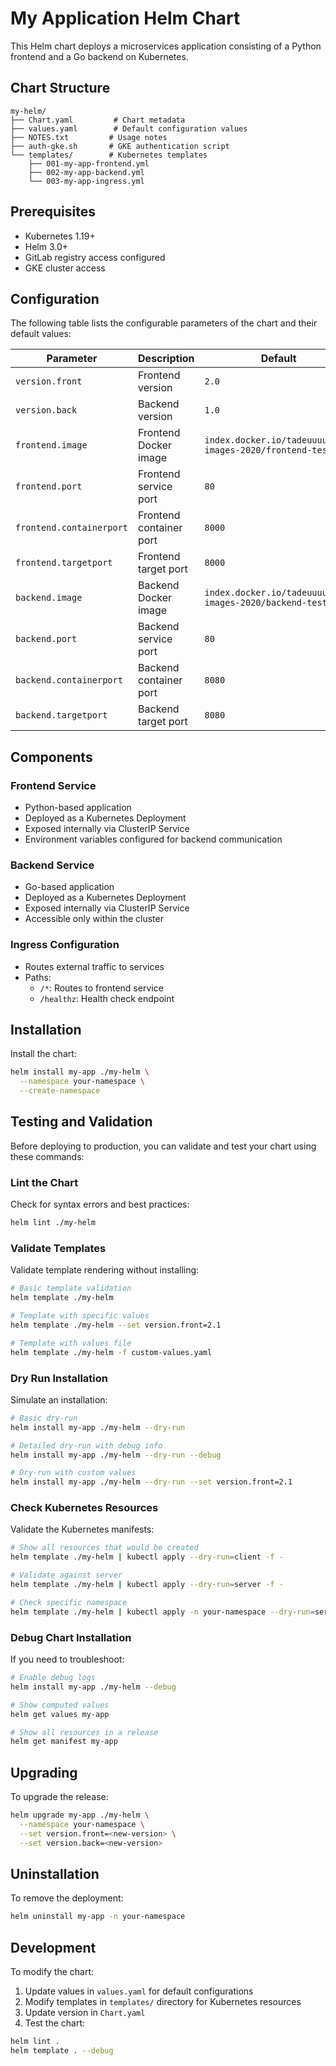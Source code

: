 # My Application Helm Chart

This Helm chart deploys a microservices application consisting of a Python frontend and a Go backend on Kubernetes.

## Chart Structure

```
my-helm/
├── Chart.yaml         # Chart metadata
├── values.yaml        # Default configuration values
├── NOTES.txt         # Usage notes
├── auth-gke.sh       # GKE authentication script
└── templates/        # Kubernetes templates
    ├── 001-my-app-frontend.yml
    ├── 002-my-app-backend.yml
    └── 003-my-app-ingress.yml
```

## Prerequisites

- Kubernetes 1.19+
- Helm 3.0+
- GitLab registry access configured
- GKE cluster access

## Configuration

The following table lists the configurable parameters of the chart and their default values:

| Parameter | Description | Default |
|-----------|-------------|---------|
| `version.front` | Frontend version | `2.0` |
| `version.back` | Backend version | `1.0` |
| `frontend.image` | Frontend Docker image | `index.docker.io/tadeuuuuu/my-images-2020/frontend-teste` |
| `frontend.port` | Frontend service port | `80` |
| `frontend.containerport` | Frontend container port | `8000` |
| `frontend.targetport` | Frontend target port | `8000` |
| `backend.image` | Backend Docker image | `index.docker.io/tadeuuuuu/my-images-2020/backend-teste` |
| `backend.port` | Backend service port | `80` |
| `backend.containerport` | Backend container port | `8080` |
| `backend.targetport` | Backend target port | `8080` |

## Components

### Frontend Service
- Python-based application
- Deployed as a Kubernetes Deployment
- Exposed internally via ClusterIP Service
- Environment variables configured for backend communication

### Backend Service
- Go-based application
- Deployed as a Kubernetes Deployment
- Exposed internally via ClusterIP Service
- Accessible only within the cluster

### Ingress Configuration
- Routes external traffic to services
- Paths:
  - `/*`: Routes to frontend service
  - `/healthz`: Health check endpoint

## Installation

Install the chart:
```bash
helm install my-app ./my-helm \
  --namespace your-namespace \
  --create-namespace
```

## Testing and Validation

Before deploying to production, you can validate and test your chart using these commands:

### Lint the Chart
Check for syntax errors and best practices:
```bash
helm lint ./my-helm
```

### Validate Templates
Validate template rendering without installing:
```bash
# Basic template validation
helm template ./my-helm

# Template with specific values
helm template ./my-helm --set version.front=2.1

# Template with values file
helm template ./my-helm -f custom-values.yaml
```

### Dry Run Installation
Simulate an installation:
```bash
# Basic dry-run
helm install my-app ./my-helm --dry-run

# Detailed dry-run with debug info
helm install my-app ./my-helm --dry-run --debug

# Dry-run with custom values
helm install my-app ./my-helm --dry-run --set version.front=2.1
```

### Check Kubernetes Resources
Validate the Kubernetes manifests:
```bash
# Show all resources that would be created
helm template ./my-helm | kubectl apply --dry-run=client -f -

# Validate against server
helm template ./my-helm | kubectl apply --dry-run=server -f -

# Check specific namespace
helm template ./my-helm | kubectl apply -n your-namespace --dry-run=server -f -
```

### Debug Chart Installation
If you need to troubleshoot:
```bash
# Enable debug logs
helm install my-app ./my-helm --debug

# Show computed values
helm get values my-app

# Show all resources in a release
helm get manifest my-app
```

## Upgrading

To upgrade the release:
```bash
helm upgrade my-app ./my-helm \
  --namespace your-namespace \
  --set version.front=<new-version> \
  --set version.back=<new-version>
```

## Uninstallation

To remove the deployment:
```bash
helm uninstall my-app -n your-namespace
```

## Development

To modify the chart:
1. Update values in `values.yaml` for default configurations
2. Modify templates in `templates/` directory for Kubernetes resources
3. Update version in `Chart.yaml`
4. Test the chart:
```bash
helm lint .
helm template . --debug
```
